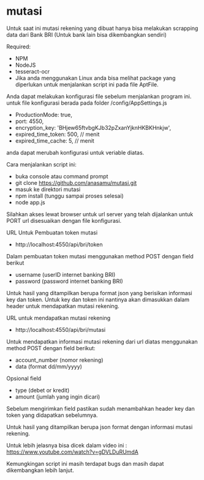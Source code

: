 # mutasi
Untuk saat ini mutasi rekening yang dibuat hanya bisa melakukan scrapping data dari Bank BRI (Untuk bank lain bisa dikembangkan sendiri)

Required:
- NPM
- NodeJS
- tesseract-ocr
- Jika anda menggunakan Linux anda bisa melihat package yang diperlukan untuk menjalankan script ini pada file AptFile.

Anda dapat melakukan konfigurasi file sebelum menjalankan program ini. untuk file konfigurasi berada pada folder /config/AppSettings.js
- ProductionMode: true,
- port: 4550,
- encryption_key: 'BHjew65ftvbgKJb32pZxanYjknHKBKHnkjw',
- expired_time_token: 500, // menit
- expired_time_cache: 5, // menit

anda dapat merubah konfigurasi untuk veriable diatas.


Cara menjalankan script ini:
- buka console atau command prompt
- git clone https://github.com/anasamu/mutasi.git
- masuk ke direktori mutasi
- npm install (tunggu sampai proses selesai)
- node app.js

Silahkan akses lewat browser untuk url server yang telah dijalankan untuk PORT url disesuaikan dengan file konfigurasi.

URL Untuk Pembuatan token mutasi
- http://localhost:4550/api/bri/token

Dalam pembuatan token mutasi menggunakan method POST dengan field berikut
* username (userID internet banking BRI)
* password (password internet banking BRI)

Untuk hasil yang ditampilkan berupa format json yang berisikan informasi key dan token.
Untuk key dan token ini nantinya akan dimasukkan dalam header untuk mendapatkan mutasi rekening.

URL untuk mendapatkan mutasi rekening
- http://localhost:4550/api/bri/mutasi

Untuk mendapatkan informasi mutasi rekening dari url diatas menggunakan method POST dengan field berikut:
* account_number (nomor rekening)
* data (format dd/mm/yyyy)

Opsional field
- type (debet or kredit)
- amount (jumlah yang ingin dicari)

Sebelum mengirimkan field pastikan sudah menambahkan header key dan token yang didapatkan sebelumnya.

Untuk hasil yang ditampilkan berupa json format dengan informasi mutasi rekening.

Untuk lebih jelasnya bisa dicek dalam video ini : https://www.youtube.com/watch?v=gDVLDuRUmdA

Kemungkingan script ini masih terdapat bugs dan masih dapat dikembangkan lebih lanjut.
